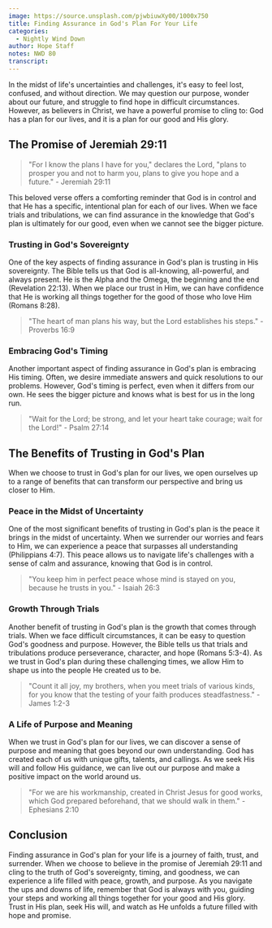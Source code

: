 ```yaml
---
image: https://source.unsplash.com/pjwbiuwXy00/1000x750
title: Finding Assurance in God's Plan For Your Life
categories:
  - Nightly Wind Down
author: Hope Staff
notes: NWD 80
transcript:
---
```

In the midst of life's uncertainties and challenges, it's easy to feel lost, confused, and without direction. We may question our purpose, wonder about our future, and struggle to find hope in difficult circumstances. However, as believers in Christ, we have a powerful promise to cling to: God has a plan for our lives, and it is a plan for our good and His glory.

## The Promise of Jeremiah 29:11

> "For I know the plans I have for you," declares the Lord, "plans to prosper you and not to harm you, plans to give you hope and a future." - Jeremiah 29:11

This beloved verse offers a comforting reminder that God is in control and that He has a specific, intentional plan for each of our lives. When we face trials and tribulations, we can find assurance in the knowledge that God's plan is ultimately for our good, even when we cannot see the bigger picture.

### Trusting in God's Sovereignty

One of the key aspects of finding assurance in God's plan is trusting in His sovereignty. The Bible tells us that God is all-knowing, all-powerful, and always present. He is the Alpha and the Omega, the beginning and the end (Revelation 22:13). When we place our trust in Him, we can have confidence that He is working all things together for the good of those who love Him (Romans 8:28).

> "The heart of man plans his way, but the Lord establishes his steps." - Proverbs 16:9

### Embracing God's Timing

Another important aspect of finding assurance in God's plan is embracing His timing. Often, we desire immediate answers and quick resolutions to our problems. However, God's timing is perfect, even when it differs from our own. He sees the bigger picture and knows what is best for us in the long run.

> "Wait for the Lord; be strong, and let your heart take courage; wait for the Lord!" - Psalm 27:14

## The Benefits of Trusting in God's Plan

When we choose to trust in God's plan for our lives, we open ourselves up to a range of benefits that can transform our perspective and bring us closer to Him.

### Peace in the Midst of Uncertainty

One of the most significant benefits of trusting in God's plan is the peace it brings in the midst of uncertainty. When we surrender our worries and fears to Him, we can experience a peace that surpasses all understanding (Philippians 4:7). This peace allows us to navigate life's challenges with a sense of calm and assurance, knowing that God is in control.

> "You keep him in perfect peace whose mind is stayed on you, because he trusts in you." - Isaiah 26:3

### Growth Through Trials

Another benefit of trusting in God's plan is the growth that comes through trials. When we face difficult circumstances, it can be easy to question God's goodness and purpose. However, the Bible tells us that trials and tribulations produce perseverance, character, and hope (Romans 5:3-4). As we trust in God's plan during these challenging times, we allow Him to shape us into the people He created us to be.

> "Count it all joy, my brothers, when you meet trials of various kinds, for you know that the testing of your faith produces steadfastness." - James 1:2-3

### A Life of Purpose and Meaning

When we trust in God's plan for our lives, we can discover a sense of purpose and meaning that goes beyond our own understanding. God has created each of us with unique gifts, talents, and callings. As we seek His will and follow His guidance, we can live out our purpose and make a positive impact on the world around us.

> "For we are his workmanship, created in Christ Jesus for good works, which God prepared beforehand, that we should walk in them." - Ephesians 2:10

## Conclusion

Finding assurance in God's plan for your life is a journey of faith, trust, and surrender. When we choose to believe in the promise of Jeremiah 29:11 and cling to the truth of God's sovereignty, timing, and goodness, we can experience a life filled with peace, growth, and purpose. As you navigate the ups and downs of life, remember that God is always with you, guiding your steps and working all things together for your good and His glory. Trust in His plan, seek His will, and watch as He unfolds a future filled with hope and promise.